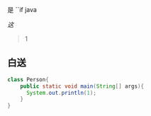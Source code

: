 是
``if java

*这*

 >1
 
 

## 白送


```java
class Person{
    public static void main(String[] args){
      System.out.println(1);
    }
}

```


